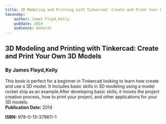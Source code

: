 ```yaml
---
title: 3D Modeling and Printing with Tinkercad: Create and Print Your Own 3D Models
taxonomy:
	author: James Floyd,Kelly
	pubdate: 2014
	audience: General
---
```

## 3D Modeling and Printing with Tinkercad: Create and Print Your Own 3D Models
### By James Floyd,Kelly

This book is perfect for a beginner in Tinkercad looking to learn how create and use a 3D model.  It Includes basic skills in 3D modeling using a model rocket ship as an example.After developing basic skills, it moves the project creation process, how to print your project, and other applications for your 3D models.  
**Publication Date:** 2014

**ISBN:** 978-0-13-379811-1